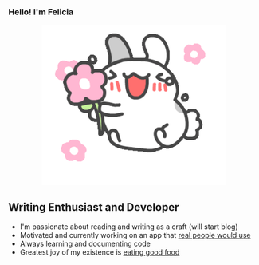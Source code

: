 ### Hello! I'm Felicia

<p align="center">
  <img width="370" src="https://github.com/Felicious/Felicious/blob/master/bunbun.gif">
</p>

## Writing Enthusiast and Developer

- I'm passionate about reading and writing as a craft (will start blog)
- Motivated and currently working on an app that [real people would use](https://github.com/Felicious/Taiwan-Numba-ONE)
- Always learning and documenting code
- Greatest joy of my existence is [eating good food](https://www.instagram.com/leafiebytes/?hl=en)
